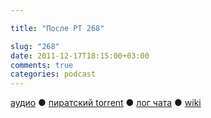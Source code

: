 ```yaml
---

title: "После РТ 268"

slug: "268"
date: 2011-12-17T18:15:00+03:00
comments: true
categories: podcast
---
```

[аудио](http://cdn.radio-t.com/rt268post.mp3) ● [пиратский torrent](http://pirates.radio-t.com/torrents/rt268post.mp3.torrent) ● [лог чата](http://chat.radio-t.com/logs/radio-t-268.html) ● [wiki](http://wiki.radio-t.com/%D0%9F%D0%BE%D1%81%D0%BB%D0%B5_%D0%A0%D0%A2_268)<audio src="http://cdn.radio-t.com/rt268post.mp3" preload="none">
